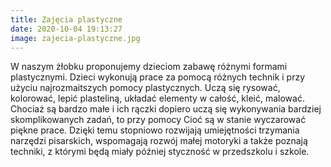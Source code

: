 ```yaml
---
title: Zajęcia plastyczne
date: 2020-10-04 19:13:27
image: zajecia-plastyczne.jpg
---
```

W naszym żłobku proponujemy dzieciom zabawę różnymi formami plastycznymi. Dzieci wykonują prace za pomocą różnych technik i przy użyciu najrozmaitszych pomocy plastycznych. Uczą się rysować, kolorować, lepić plasteliną, układać elementy w całość, kleić, malować. Chociaż są bardzo małe i ich rączki dopiero uczą się wykonywania bardziej skomplikowanych zadań, to przy pomocy Cioć są w stanie wyczarować piękne prace. Dzięki temu stopniowo rozwijają umiejętności trzymania narzędzi pisarskich, wspomagają rozwój małej motoryki a także poznają techniki, z którymi będą miały później styczność w przedszkolu i szkole.